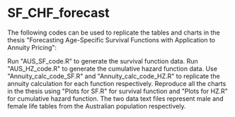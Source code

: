 # SF_CHF_forecast
The following codes can be used to replicate the tables and charts in the thesis "Forecasting Age-Specific Survival Functions with Application to Annuity Pricing":

Run "AUS_SF_code.R" to generate the survival function data.
Run "AUS_HZ_code.R" to generate the cumulative hazard function data.
Use "Annuity_calc_code_SF.R" and "Annuity_calc_code_HZ.R" to replicate the annuity calculation for each function respectively.
Reproduce all the charts in the thesis using "Plots for SF.R" for survival function and "Plots for HZ.R" for cumulative hazard function.
The two data text files represent male and female life tables from the Australian population respectively.
